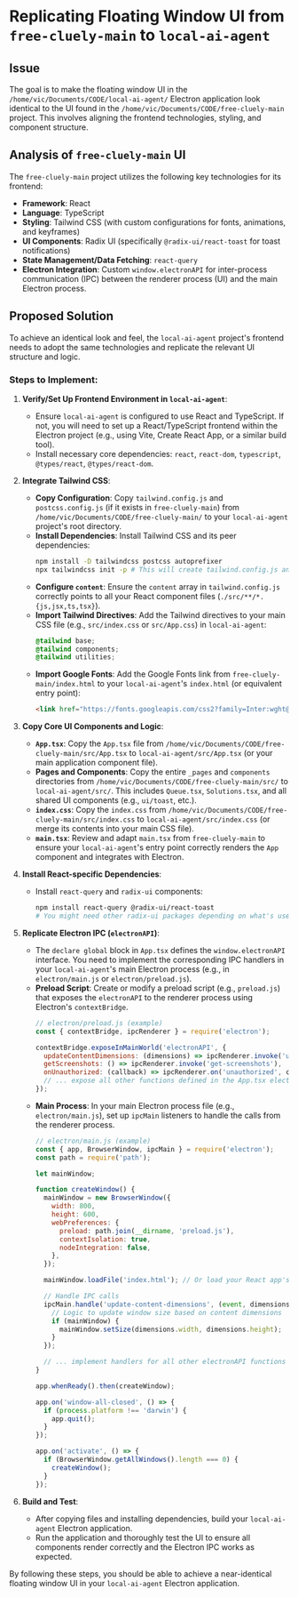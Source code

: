 # Replicating Floating Window UI from `free-cluely-main` to `local-ai-agent`

## Issue

The goal is to make the floating window UI in the `/home/vic/Documents/CODE/local-ai-agent/` Electron application look identical to the UI found in the `/home/vic/Documents/CODE/free-cluely-main` project. This involves aligning the frontend technologies, styling, and component structure.

## Analysis of `free-cluely-main` UI

The `free-cluely-main` project utilizes the following key technologies for its frontend:

*   **Framework**: React
*   **Language**: TypeScript
*   **Styling**: Tailwind CSS (with custom configurations for fonts, animations, and keyframes)
*   **UI Components**: Radix UI (specifically `@radix-ui/react-toast` for toast notifications)
*   **State Management/Data Fetching**: `react-query`
*   **Electron Integration**: Custom `window.electronAPI` for inter-process communication (IPC) between the renderer process (UI) and the main Electron process.

## Proposed Solution

To achieve an identical look and feel, the `local-ai-agent` project's frontend needs to adopt the same technologies and replicate the relevant UI structure and logic.

### Steps to Implement:

1.  **Verify/Set Up Frontend Environment in `local-ai-agent`**:
    *   Ensure `local-ai-agent` is configured to use React and TypeScript. If not, you will need to set up a React/TypeScript frontend within the Electron project (e.g., using Vite, Create React App, or a similar build tool).
    *   Install necessary core dependencies: `react`, `react-dom`, `typescript`, `@types/react`, `@types/react-dom`.

2.  **Integrate Tailwind CSS**:
    *   **Copy Configuration**: Copy `tailwind.config.js` and `postcss.config.js` (if it exists in `free-cluely-main`) from `/home/vic/Documents/CODE/free-cluely-main/` to your `local-ai-agent` project's root directory.
    *   **Install Dependencies**: Install Tailwind CSS and its peer dependencies:
        ```bash
        npm install -D tailwindcss postcss autoprefixer
        npx tailwindcss init -p # This will create tailwind.config.js and postcss.config.js if you haven't copied them
        ```
    *   **Configure `content`**: Ensure the `content` array in `tailwind.config.js` correctly points to all your React component files (`./src/**/*.{js,jsx,ts,tsx}`).
    *   **Import Tailwind Directives**: Add the Tailwind directives to your main CSS file (e.g., `src/index.css` or `src/App.css`) in `local-ai-agent`:
        ```css
        @tailwind base;
        @tailwind components;
        @tailwind utilities;
        ```
    *   **Import Google Fonts**: Add the Google Fonts link from `free-cluely-main/index.html` to your `local-ai-agent`'s `index.html` (or equivalent entry point):
        ```html
        <link href="https://fonts.googleapis.com/css2?family=Inter:wght@400;500;600;700&display=swap" rel="stylesheet" />
        ```

3.  **Copy Core UI Components and Logic**:
    *   **`App.tsx`**: Copy the `App.tsx` file from `/home/vic/Documents/CODE/free-cluely-main/src/App.tsx` to `local-ai-agent/src/App.tsx` (or your main application component file).
    *   **Pages and Components**: Copy the entire `_pages` and `components` directories from `/home/vic/Documents/CODE/free-cluely-main/src/` to `local-ai-agent/src/`. This includes `Queue.tsx`, `Solutions.tsx`, and all shared UI components (e.g., `ui/toast`, etc.).
    *   **`index.css`**: Copy the `index.css` from `/home/vic/Documents/CODE/free-cluely-main/src/index.css` to `local-ai-agent/src/index.css` (or merge its contents into your main CSS file).
    *   **`main.tsx`**: Review and adapt `main.tsx` from `free-cluely-main` to ensure your `local-ai-agent`'s entry point correctly renders the `App` component and integrates with Electron.

4.  **Install React-specific Dependencies**:
    *   Install `react-query` and `radix-ui` components:
        ```bash
        npm install react-query @radix-ui/react-toast
        # You might need other radix-ui packages depending on what's used in the copied components
        ```

5.  **Replicate Electron IPC (`electronAPI`)**:
    *   The `declare global` block in `App.tsx` defines the `window.electronAPI` interface. You need to implement the corresponding IPC handlers in your `local-ai-agent`'s main Electron process (e.g., in `electron/main.js` or `electron/preload.js`).
    *   **Preload Script**: Create or modify a preload script (e.g., `preload.js`) that exposes the `electronAPI` to the renderer process using Electron's `contextBridge`.
        ```javascript
        // electron/preload.js (example)
        const { contextBridge, ipcRenderer } = require('electron');

        contextBridge.exposeInMainWorld('electronAPI', {
          updateContentDimensions: (dimensions) => ipcRenderer.invoke('update-content-dimensions', dimensions),
          getScreenshots: () => ipcRenderer.invoke('get-screenshots'),
          onUnauthorized: (callback) => ipcRenderer.on('unauthorized', callback),
          // ... expose all other functions defined in the App.tsx electronAPI interface
        });
        ```
    *   **Main Process**: In your main Electron process file (e.g., `electron/main.js`), set up `ipcMain` listeners to handle the calls from the renderer process.
        ```javascript
        // electron/main.js (example)
        const { app, BrowserWindow, ipcMain } = require('electron');
        const path = require('path');

        let mainWindow;

        function createWindow() {
          mainWindow = new BrowserWindow({
            width: 800,
            height: 600,
            webPreferences: {
              preload: path.join(__dirname, 'preload.js'),
              contextIsolation: true,
              nodeIntegration: false,
            },
          });

          mainWindow.loadFile('index.html'); // Or load your React app's build output

          // Handle IPC calls
          ipcMain.handle('update-content-dimensions', (event, dimensions) => {
            // Logic to update window size based on content dimensions
            if (mainWindow) {
              mainWindow.setSize(dimensions.width, dimensions.height);
            }
          });

          // ... implement handlers for all other electronAPI functions
        }

        app.whenReady().then(createWindow);

        app.on('window-all-closed', () => {
          if (process.platform !== 'darwin') {
            app.quit();
          }
        });

        app.on('activate', () => {
          if (BrowserWindow.getAllWindows().length === 0) {
            createWindow();
          }
        });
        ```

6.  **Build and Test**:
    *   After copying files and installing dependencies, build your `local-ai-agent` Electron application.
    *   Run the application and thoroughly test the UI to ensure all components render correctly and the Electron IPC works as expected.

By following these steps, you should be able to achieve a near-identical floating window UI in your `local-ai-agent` Electron application.
